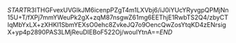 $START$R3ITHGFvexUVGlkJM6icenpPZgT4m1LXVbj6/iJ0iYUcYRyvgpQPMjNn15U+T/fXPj7mmYWeuPk2gX+zqM87nsgwZ61mg6EEThjE1RwbTS2Q4/zbyCTIqMbYxLX+zXHKI1SbmYEXsO0ehc8ZvkeJQ7o9OencQwZosYtqKD4zENrsigX+yp4p2890PAS3LMjReuDIEBoF522Oj/wouIYtnA==$END$